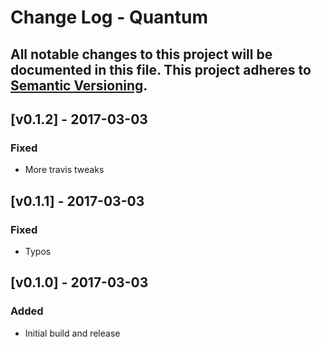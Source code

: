 # Change Log - Quantum
All notable changes to this project will be documented in this file.
This project adheres to [Semantic Versioning](http://semver.org/).
----

## [v0.1.2] - 2017-03-03

### Fixed
- More travis tweaks

## [v0.1.1] - 2017-03-03

### Fixed
- Typos

## [v0.1.0] - 2017-03-03

### Added
- Initial build and release
